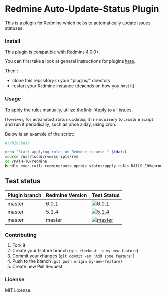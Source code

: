 # Redmine Auto-Update-Status Plugin

This is a plugin for Redmine which helps to automatically update issues statuses.


### Install

This plugin is compatible with Redmine 4.0.0+.

You can first take a look at general instructions for plugins [here](http://www.redmine.org/wiki/redmine/Plugins).

Then :
* clone this repository in your "plugins/" directory
* restart your Redmine instance (depends on how you host it)

### Usage

To apply the rules manually, utilize the link: 'Apply to all issues.'

However, for automated status updates, it is necessary to create a script and run it periodically, such as once a day, using cron.

Below is an example of the script:

```bash
#!/bin/bash

echo "Start applying rules on Redmine issues: " $(date)
source /usr/local/rvm/scripts/rvm
cd /PATH-TO/redmine
bundle exec rails redmine:auto_update_status:apply_rules RAILS_ENV=production
```

## Test status

|Plugin branch| Redmine Version | Test Status       |
|-------------|-----------------|-------------------|
|master       | 6.0.1           | [![6.0.1][1]][5]  |
|master       | 5.1.4           | [![5.1.4][2]][5]  |
|master       | master          | [![master][4]][5] |

[1]: https://github.com/nanego/redmine_auto_update_status/actions/workflows/6_0_1.yml/badge.svg
[2]: https://github.com/nanego/redmine_auto_update_status/actions/workflows/5_1_4.yml/badge.svg
[4]: https://github.com/nanego/redmine_auto_update_status/actions/workflows/master.yml/badge.svg
[5]: https://github.com/nanego/redmine_auto_update_status/actions

### Contributing

1. Fork it
2. Create your feature branch (`git checkout -b my-new-feature`)
3. Commit your changes (`git commit -am 'Add some feature'`)
4. Push to the branch (`git push origin my-new-feature`)
5. Create new Pull Request

### License
MIT License.
